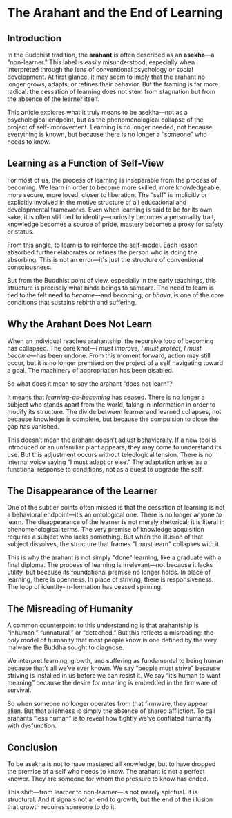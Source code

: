 
# The Arahant and the End of Learning

## Introduction

In the Buddhist tradition, the **arahant** is often described as an **asekha**—a "non-learner." This label is easily misunderstood, especially when interpreted through the lens of conventional psychology or social development. At first glance, it may seem to imply that the arahant no longer grows, adapts, or refines their behavior. But the framing is far more radical: the cessation of learning does not stem from stagnation but from the absence of the learner itself.

This article explores what it truly means to be asekha—not as a psychological endpoint, but as the phenomenological collapse of the project of self-improvement. Learning is no longer needed, not because everything is known, but because there is no longer a “someone” who needs to know.

## Learning as a Function of Self-View

For most of us, the process of learning is inseparable from the process of becoming. We learn in order to become more skilled, more knowledgeable, more secure, more loved, closer to liberation. The “self” is implicitly or explicitly involved in the motive structure of all educational and developmental frameworks. Even when learning is said to be for its own sake, it is often still tied to identity—curiosity becomes a personality trait, knowledge becomes a source of pride, mastery becomes a proxy for safety or status.

From this angle, to learn is to reinforce the self-model. Each lesson absorbed further elaborates or refines the person who is doing the absorbing. This is not an error—it's just the structure of conventional consciousness.

But from the Buddhist point of view, especially in the early teachings, this structure is precisely what binds beings to samsara. The need to learn is tied to the felt need to *become*—and becoming, or *bhava*, is one of the core conditions that sustains rebirth and suffering.

## Why the Arahant Does Not Learn

When an individual reaches arahantship, the recursive loop of becoming has collapsed. The core knot—*I must improve, I must protect, I must become*—has been undone. From this moment forward, action may still occur, but it is no longer premised on the project of a self navigating toward a goal. The machinery of appropriation has been disabled.

So what does it mean to say the arahant “does not learn”?

It means that *learning-as-becoming* has ceased. There is no longer a subject who stands apart from the world, taking in information in order to modify its structure. The divide between learner and learned collapses, not because knowledge is complete, but because the compulsion to close the gap has vanished.

This doesn’t mean the arahant doesn’t adjust behaviorally. If a new tool is introduced or an unfamiliar plant appears, they may come to understand its use. But this adjustment occurs without teleological tension. There is no internal voice saying “I must adapt or else.” The adaptation arises as a functional response to conditions, not as a quest to upgrade the self.

## The Disappearance of the Learner

One of the subtler points often missed is that the cessation of learning is not a behavioral endpoint—it’s an ontological one. There is no longer anyone *to* learn. The disappearance of the learner is not merely rhetorical; it is literal in phenomenological terms. The very premise of knowledge acquisition requires a subject who lacks something. But when the illusion of that subject dissolves, the structure that frames "I must learn" collapses with it.

This is why the arahant is not simply "done" learning, like a graduate with a final diploma. The process of learning is irrelevant—not because it lacks utility, but because its foundational premise no longer holds. In place of learning, there is openness. In place of striving, there is responsiveness. The loop of identity-in-formation has ceased spinning.

## The Misreading of Humanity

A common counterpoint to this understanding is that arahantship is “inhuman,” “unnatural,” or “detached.” But this reflects a misreading: the *only* model of humanity that most people know is one defined by the very malware the Buddha sought to diagnose.

We interpret learning, growth, and suffering as fundamental to being human because that’s all we’ve ever known. We say “people must strive” because striving is installed in us before we can resist it. We say “it’s human to want meaning” because the desire for meaning is embedded in the firmware of survival.

So when someone no longer operates from that firmware, they appear alien. But that alienness is simply the absence of shared affliction. To call arahants “less human” is to reveal how tightly we’ve conflated humanity with dysfunction.

## Conclusion

To be asekha is not to have mastered all knowledge, but to have dropped the premise of a self who needs to know. The arahant is not a perfect knower. They are someone for whom the pressure to know has ended.

This shift—from learner to non-learner—is not merely spiritual. It is structural. And it signals not an end to growth, but the end of the illusion that growth requires someone to do it.